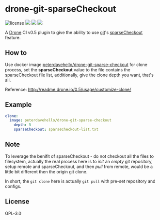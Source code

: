 drone-git-sparseCheckout
========================

![license](https://img.shields.io/badge/license-GPLv3.0-brightgreen.svg?style=flat) [![](https://img.shields.io/docker/pulls/peterdavehello/drone-git-sparse-checkout.svg)](https://hub.docker.com/r/peterdavehello/drone-git-sparse-checkout/) [![](https://images.microbadger.com/badges/image/peterdavehello/drone-git-sparse-checkout.svg)](https://microbadger.com/images/peterdavehello/drone-git-sparse-checkout/) [![](https://images.microbadger.com/badges/version/peterdavehello/drone-git-sparse-checkout.svg)](https://hub.docker.com/r/peterdavehello/drone-git-sparse-checkout/tags/)

A [Drone](https://drone.io) CI v0.5 plugin to give the ability to use [git](https://en.wikipedia.org/wiki/Git)'s [sparseCheckout](https://git-scm.com/docs/git-read-tree#_sparse_checkout) feature.

## How to

Use docker image [peterdavehello/drone-git-sparse-checkout](https://hub.docker.com/r/peterdavehello/drone-git-sparse-checkout/) for clone process, set the **sparseCheckout** value to the file contains the sparseCheckout file list, additionally, give the clone depth you want, that's all.

Reference:
http://readme.drone.io/0.5/usage/customize-clone/

## Example

```yaml
clone:
  image: peterdavehello/drone-git-sparse-checkout
    depth: 5
    sparseCheckout: sparseCheckout-list.txt
```

## Note

To leverage the benifit of sparseCheckout - do not checkout all the files to filesystem, actually the real process here is to *init* an *empty* git repository, setup remote and sparseCheckout, and then *pull* from remote, would be a little bit different then the origin git clone.

In short, the `git clone` here is actually `git pull` with pre-set repository and configs.

## License

GPL-3.0
